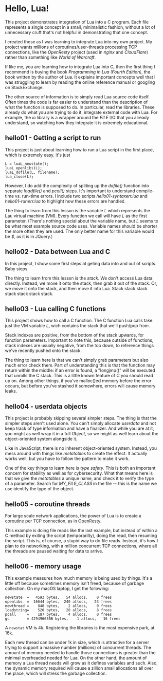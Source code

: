 Hello, Lua!
===========

This project demonstrates integration of Lua into a C program.
Each file represents a single concept in a small, minimalistic
fashion, without a lot of unnecessary cruft that's not helpful
in demonstrating that one concept.

I created these as I was learning to integrate Lua into my own
project. My project wants millions of coroutines/user-threads processing
TCP connections, like the  *OpenResty* project (used in *nginx* and *CloudFlare*) 
rather than something like *World of Warcraft*.

If like me, you are learning how to integrate Lua into C, then the first thing I
recommend is buying the book *Programming in Lua (Fourth Edition)*, the
book written by the author of Lua. It explains important concepts well that
I was struggling to learn by reading the online reference manual or googling
on StackExchange.

The other source of information is to simply read Lua source code itself.
Often times the code is far easier to understand than the description of 
what the function is supposed to do. In particular, read the libraries. These
already do what you are trying to do it, integrate external code with Lua.
For example, the *io* library is a wrapper around the *FILE* I/O that you
already understand, so watching how they integrate it is extremely
educational.

hello01 - Getting a script to run
--------
This project is just about learning how to run a Lua script in the first place, which is extremely
easy. It's just

    L = luaL_newstate();
    luaL_openlibs(L);
    luaL_dofile(L, filename);
    lua_close(L);
    
However, I do add the complexity of spliting up the *dofile()* function into separate *loadfile()*
and *pcall()* steps. It's important to understand compile-time vs. run-time errors.
I include two scripts *hello01-syntaxerr.lua* and *hello01-runerr.lua* to highlight how these
errors are handled.

The thing to learn from this lesson is the variable *L* which represents the Lau virtual
machine (VM). Every function we call will have *L* as the first parameter. (There's nothing
special about the variable name, but *L* seems to be what most example source
code uses. Variable names should be shorter the more often they are used. The only
better name for this variable would be *$*, as it is in JQuery.)


hello02 - Data between Lua and C
--------
In this project, I show some first steps at geting data into and out of scripts. Baby steps.

The thing to learn from this lesson is the *stack*. We don't access Lua data directly. Instead,
we move it onto the stack, then grab it out of the stack. Or, we move it onto the stack, and
then move it into Lua. Stack stack stack stack stack stack stack.


hello03 - Lua calling C functions
--------
This project shows how to call a C function. The C function Lua calls take just the 
VM variable *L*, wich contains the stack that we'll push/pop from.

Stack indexes are positive, from the bottom of the stack upwards, for function parameters.
Important to note this, because outside of functions, stack indexes are usually negative,
from the top down, to reference things we've recently pushed onto the stack.

The thing to learn here is that we can't simply grab parameters but also much error
check them. Part of understanding this is that the function may return within the middle:
if an error is found, a "longjmp()" will be executed that unrolls the C stack. This is a
little known feature of C you should read up on. Among other things, if you've
malloc()ed memory before the error occurs, but before you've stashed it somewhere,
errors will cause memory leaks.


hello04 - userdata objects
--------
This project is probably skipping several simpler steps. The thing is that the simpler steps
aren't used alone. You can't simply allocate *userdata* and not keep track of type
information and have a finalizer. And while you are at it, you might as well wrap it in
a full *Object*, so we might as well learn about the object-oriented system alongside it.

Like in JavaScript, there is no inherent object-oriented system. Instead, you mess around
with things like *metatables* to create the effect. It actually works well, but you have to
follow the pattern to make it work.

One of the key things to learn here is *type safety*. This is both an important concern for
stability as well as for cybersecurity. What that means here is that we give the *metatables*
a unique name, and check it to verify the type of a parameter. Search for *MY_FILE_CLASS*
in the file -- this is the name we use identify the type of the object.


hello05 - coroutine threads
--------
For large scale network applications, the power of Lua is to create a coroutine per TCP
connection, as in OpenResty.

This example is doing file reads like the last example, but instead of within a C method
by exiting the script (temporarilty), doing the read, then resuming the script. This is, of course,
a stupid way to do file reads. Instead, it's how I plan to do networking, with a million concurrent
TCP connections, where all the threads are paused waiting for data to arrive.


hello06 - memory usage
--------
This example measures how much memory is being used by things. It's a little off because
sometimes memory isn't freed, because of garbage collection. On my macOS laptop,
I get the following:

    newstate  =   4593 bytes,   54 allocs,    0 frees
    openlibs  =  16644 bytes,  240 allocs,   23 frees
    newthread =    848 bytes,    2 allocs,    0 frees
    loadstring=    520 bytes,   20 allocs,    8 frees
    pcall     =    187 bytes,    4 allocs,    0 frees
    gc        = 4294966556 bytes,    1 allocs,   16 frees

A `newstat` VM is 4k. Registering the libraries is the most expensive park, at 16k.

Each new thread can be under 1k in size, which is attractive for a server trying to support
a massive number (millions) of concurrent threads. The amount of memory needed to handle
those connections is greater than the minimal overheaded needed for Lua. On the other hand,
the amount of memory a Lua thread needs will grow as it defines variables and such. Also,
the dynamic memory required will cause a zillion small allocations all over the place, which
will stress the garbage collection.









